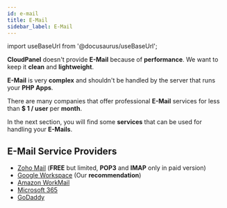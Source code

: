 ```yaml
---
id: e-mail
title: E-Mail
sidebar_label: E-Mail
---
```


import useBaseUrl from '@docusaurus/useBaseUrl';


**CloudPanel** doesn't provide **E-Mail** because of **performance**. We want to keep it **clean** and **lightweight**.

**E-Mail** is very **complex** and shouldn't be handled by the server that runs your **PHP Apps**.

There are many companies that offer professional **E-Mail** services for less than **$ 1 / user** per **month**.

In the next section, you will find some **services** that can be used for handling your **E-Mails**.

## E-Mail Service Providers

- [Zoho Mail](https://www.zoho.com/mail/) (**FREE** but limited, **POP3** and **IMAP** only in paid version)
- [Google Workspace](https://workspace.google.com/) (Our **recommendation**)
- [Amazon WorkMail](https://aws.amazon.com/workmail/)
- [Microsoft 365](https://www.microsoft.com/microsoft-365)
- [GoDaddy](https://www.godaddy.com/email/professional-business-email)
